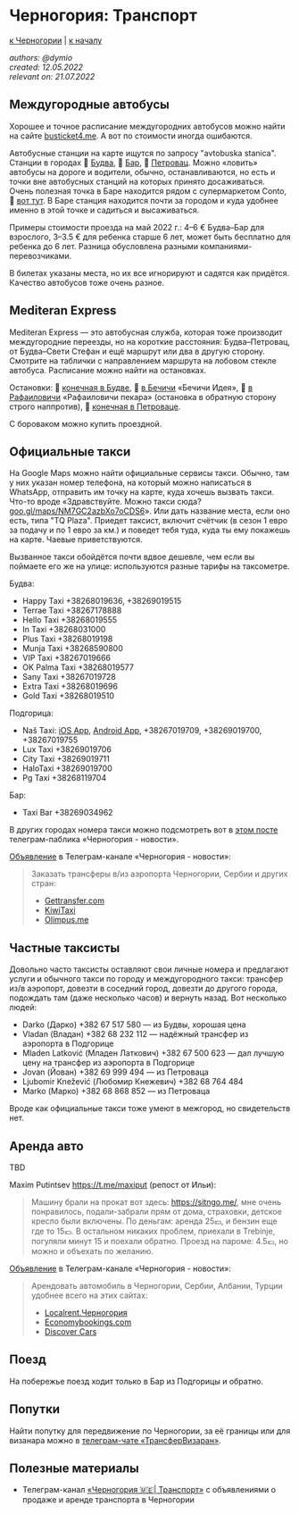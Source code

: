 Черногория: Транспорт
=====================

[к Черногории](./README.md) | [к началу](/README.md)

_authors: @dymio
<br/>created: 12.05.2022
<br/>relevant on: 21.07.2022_

## Междугородные автобусы

Хорошее и точное расписание междугородних автобусов можно найти на сайте [busticket4.me](https://busticket4.me).
А вот по стоимости иногда ошибаются.

Автобусные станции на карте ищутся по запросу "avtobuska stanica". Станции в городах 📍 [Будва](https://goo.gl/maps/7j3ormWpYYHGPD75A), 📍 [Бар](https://goo.gl/maps/U9tXDZyxirwy145g8), 📍 [Петровац](https://goo.gl/maps/ce2B9sdnCKmHoaNx8). Можно «ловить» автобусы на дороге и водители, обычно, останавливаются, но есть и точки вне автобусных станций на которых принято досаживаться. Очень полезная точка в Баре находится рядом с супермаркетом Conto, 📍 [вот тут](https://goo.gl/maps/onSVdWsmdtSAnk8L6). В Баре станция находится почти за городом и куда удобнее именно в этой точке и садиться и высаживаться.

Примеры стоимости проезда на май 2022 г.: 4–6 € Будва–Бар для взрослого, 3–3.5 € для ребенка старше 6 лет, может быть бесплатно для ребенка до 6 лет. Разница обусловлена разными компаниями-перевозчиками.

В билетах указаны места, но их все игнорируют и садятся как придётся. Качество автобусов тоже очень разное.

## Mediteran Express

Mediteran Express — это автобусная служба, которая тоже производит междугородние переезды, но на короткие расстояния: Будва–Петровац, от Будва–Свети Стефан и ещё маршрут или два в другую сторону. Смотрите на таблички с направлением маршрута на лобовом стекле автобуса. Расписание можно найти на остановках.

Остановки: 📍 [конечная в Будве](https://goo.gl/maps/fggxNTJEnufbwxPQ6), 📍 [в Бечичи](https://goo.gl/maps/ek8e51kVemcmx4eq8) «Бечичи Идея», 📍 [в Рафаиловичи](https://goo.gl/maps/3jtfKxjhJ9wGXB928) «Рафаиловичи пекара» (остановка в обратную сторону строго наппротив), 📍 [конечная в Петроваце](https://goo.gl/maps/KRT3FExnytRcdaM56).

С бороваком можно купить проездной.

## Официальные такси

На Google Maps можно найти официальные сервисы такси. Обычно, там у них указан номер телефона, на который можно написаться в WhatsApp, отправить им точку на карте, куда хочешь вызвать такси. Что-то вроде «Здравствуйте. Можно такси сюда? [goo.gl/maps/NM7GC2azbXo7oCDS6](https://goo.gl/maps/NM7GC2azbXo7oCDS6)». Или дать название места, если оно есть, типа "TQ Plaza". Приедет таксист, включит счётчик (в сезон 1 евро за подачу и по 1 евро за км.) и поведет тебя туда, куда ты ему покажешь на карте. Чаевые приветствуются.

Вызванное такси обойдётся почти вдвое дешевле, чем если вы поймаете его же на улице: используются разные тарифы на таксометре.

Будва:

* Happy Taxi +38268019636, +38269019515
* Terrae Taxi +38267178888
* Hello Taxi +38268019555
* In Taxi +38268031000
* Plus Taxi +38268019198
* Munja Taxi +38268590800
* VIP Taxi +38267019666
* OK Palma Taxi +38268019577
* Sany Taxi +38267019728
* Extra Taxi +38268019696
* Gold Taxi +38268019510

Подгорица:

* Naš Taxi: [iOS App](https://apps.apple.com/is/app/naš-taxi-podgorica/id1606887581), [Android App](https://play.google.com/store/apps/details?id=com.netinformatika.nastaxipodgorica&gl=US&pli=1), +38267019709, +38269019700, +38267019755
* Lux Taxi +38269019706
* City Taxi +38269019711
* HaloTaxi +38269019700
* Pg Taxi +38268119704

Бар:

* Taxi Bar +38269034962

В других городах номера такси можно подсмотреть вот в [этом посте](https://t.me/VillaEdelweissMontenegro/6290) телеграм-паблика «Черногория - новости».

[Объявление](https://t.me/VillaEdelweissMontenegro/4808) в Телеграм-канале «Черногория - новости»:

> Заказать трансферы в/из аэропорта Черногории, Сербии и других стран:
>
> - [Gettransfer.com](https://gettransfer.com/)
> - [KiwiTaxi](https://kiwitaxi.ru)
> - [Olimpus.me](https://olimpus.me/transfers)


## Частные таксисты

Довольно часто таксисты оставляют свои личные номера и предлагают услуги и обычного такси по городу и междугородного такси: трансфер из/в аэропорт, довезти в соседний город, довезти до другого города, подождать там (даже несколько часов) и вернуть назад. Вот несколько людей:

- Darko (Дарко) +382 67 517 580 — из Будвы, хорошая цена
- Vladan (Владан) +382 68 232 112 — надёжный трансфер из аэропорта в Подгорице
- Mladen Latković (Младен Латкович) +382 67 500 623 — дал лучшую цену на трансфер из аэропорта в Подгорице
- Jovan (Йован) +382 69 999 494 — из Петроваца
- Ljubomir Knežević (Любомир Кнежевич) +382 68 764 484
- Marko (Марко) +382 68 868 852 — из Петроваца

Вроде как официальные такси тоже умеют в межгород, но свидетельств нет.

## Аренда авто

TBD

Maxim Putintsev https://t.me/maxiput (репост от Ильи):

> Машину брали на прокат вот здесь: https://sitngo.me/, мне очень понравилось, подали-забрали прям от дома, страховки, детское кресло были включены. По деньгам: аренда 25💶, и бензин еще где то 15💶.
> В остальном никаких проблем, приехали в Trebinje, погуляли минут 15 и поехали обратно.
> Проезд на пароме: 4.5💶, но можно и объехать по желанию.

[Объявление](https://t.me/VillaEdelweissMontenegro/4808) в Телеграм-канале «Черногория - новости»:

> Арендовать автомобиль в Черногории, Сербии, Албании, Турции удобнее всего на этих сайтах:
>
> - [Localrent.Черногория](https://myrentacar.com/ru/montenegro/)
> - [Economybookings.com](https://www.economybookings.com/)
> - [Discover Cars](https://www.discovercars.com/)

## Поезд

На побережье поезд ходит только в Бар из Подгорицы и обратно.

## Попутки

Найти попутку для передвижение по Черногории, за её границы или для визанара можно в [телеграм-чате «ТрансферВизаран»](https://t.me/poputn).

## Полезные материалы

* Телеграм-канал [«Черногория 🇲🇪| Транспорт»](https://t.me/saleme_car) с объявлениями о продаже и аренде транспорта в Черногории
